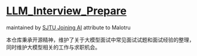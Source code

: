 # [LLM_Interview_Prepare](https://joining-ai.github.io/LLM_Interview_Prepare/)

maintained by [SJTU Joining AI](https://sjtujoining.com) attribute to Malotru

本仓库秉承开源精神，维护了关于大模型面试中常见面试试题和面试经验的整理，同时维护大模型相关的工作与求职机会。
